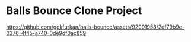 # Balls Bounce Clone Project

https://github.com/gokfurkan/balls-bounce/assets/92991958/2df79b9e-0376-4f45-a740-0de9df0ac859
